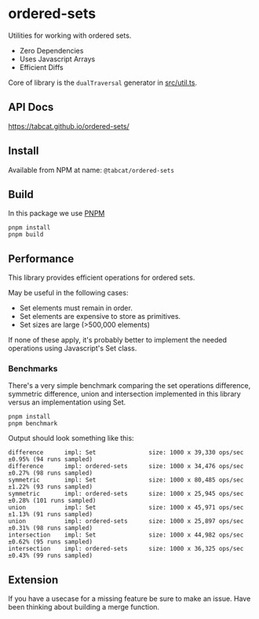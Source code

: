 # ordered-sets

Utilities for working with ordered sets.

- Zero Dependencies
- Uses Javascript Arrays
- Efficient Diffs

Core of library is the `dualTraversal` generator in [src/util.ts](https://github.com/tabcat/ordered-sets/blob/master/src/util.ts).

## API Docs

https://tabcat.github.io/ordered-sets/

## Install

Available from NPM at name: `@tabcat/ordered-sets`

## Build

In this package we use [PNPM](https://pnpm.io/)

```
pnpm install
pnpm build
```

## Performance

This library provides efficient operations for ordered sets.

May be useful in the following cases:

- Set elements must remain in order.
- Set elements are expensive to store as primitives.
- Set sizes are large (>500,000 elements)

If none of these apply, it's probably better to implement the needed operations using Javascript's Set class.

### Benchmarks

There's a very simple benchmark comparing the set operations difference, symmetric difference, union and intersection implemented in this library versus an implementation using Set.

```
pnpm install
pnpm benchmark
```

Output should look something like this:

```
difference      impl: Set               size: 1000 x 39,330 ops/sec ±0.95% (94 runs sampled)
difference      impl: ordered-sets      size: 1000 x 34,476 ops/sec ±0.27% (98 runs sampled)
symmetric       impl: Set               size: 1000 x 80,485 ops/sec ±1.22% (93 runs sampled)
symmetric       impl: ordered-sets      size: 1000 x 25,945 ops/sec ±0.28% (101 runs sampled)
union           impl: Set               size: 1000 x 45,971 ops/sec ±1.13% (91 runs sampled)
union           impl: ordered-sets      size: 1000 x 25,897 ops/sec ±0.31% (98 runs sampled)
intersection    impl: Set               size: 1000 x 44,982 ops/sec ±0.62% (95 runs sampled)
intersection    impl: ordered-sets      size: 1000 x 36,325 ops/sec ±0.43% (99 runs sampled)
```

## Extension

If you have a usecase for a missing feature be sure to make an issue.
Have been thinking about building a merge function.
